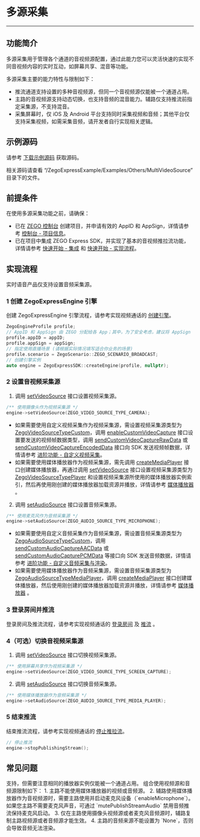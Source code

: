 # 多源采集

- - -
## 功能简介

多源采集用于管理各个通道的音视频源配置，通过此能力您可以灵活快速的实现不同音视频内容的实时互动，如屏幕共享、混音等功能。

多源采集主要的能力特性与限制如下：
- 推流通道支持设置的多种音视频源，但同一个音视频源仅能被一个通道占用。
- 主路的音视频源支持动态切换，也支持音频的混音能力。辅路仅支持推流前指定采集源，不支持混音。
- 采集屏幕时，仅 iOS 及 Android 平台支持同时采集视频和音频；其他平台仅支持采集视频，如需采集音频，请开发者自行实现相关逻辑。

## 示例源码

请参考 [下载示例源码](https://doc-zh.zego.im/article/21140) 获取源码。

相关源码请查看 “/ZegoExpressExample/Examples/Others/MultiVideoSource” 目录下的文件。

## 前提条件

在使用多源采集功能之前，请确保：

- 已在 [ZEGO 控制台](https://console.zego.im) 创建项目，并申请有效的 AppID 和 AppSign，详情请参考 [控制台 - 项目信息](/console/project-info)。
- 已在项目中集成 ZEGO Express SDK，并实现了基本的音视频推拉流功能，详情请参考 [快速开始 - 集成](https://doc-zh.zego.im/article/21141) 和 [快速开始 - 实现流程](https://doc-zh.zego.im/article/21031)。


## 实现流程

<Warning title="注意">

实时语音产品仅支持设置音频采集源。

</Warning>



### 1 创建 ZegoExpressEngine 引擎

创建 ZegoExpressEngine 引擎流程，请参考实现视频通话的 [创建引擎](https://doc-zh.zego.im/article/21031#CreateEngine)。

```cpp
ZegoEngineProfile profile;
// AppID 和 AppSign 由 ZEGO 分配给各 App；其中，为了安全考虑，建议将 AppSign 存储在 App 的业务后台，需要使用时从后台获取
profile.appID = appID;
profile.appSign = appSign;
// 指定使用直播场景 (请根据实际情况填写适合你业务的场景)
profile.scenario = ZegoScenario::ZEGO_SCENARIO_BROADCAST;
// 创建引擎实例
auto engine = ZegoExpressSDK::createEngine(profile, nullptr);
```

### 2 设置音视频采集源

1. 调用 [setVideoSource](https://doc-zh.zego.im/article/api?doc=Express_Video_SDK_API~cpp_linux~class~IZegoExpressEngine#set-video-source) 接口设置视频采集源。

```cpp
/** 使用摄像头作为视频采集源 */
engine->setVideoSource(ZEGO_VIDEO_SOURCE_TYPE_CAMERA);
```

<Note title="说明">

- 如果需要使用自定义视频采集作为视频采集源，需设置视频采集源类型为 [ZegoVideoSourceTypeCustom](https://doc-zh.zego.im/article/api?doc=Express_Video_SDK_API~cpp_linux~enum~ZegoVideoSourceType#zego-video-source-type-custom)，调用 [enableCustomVideoCapture](https://doc-zh.zego.im/article/api?doc=Express_Video_SDK_API~cpp_linux~class~IZegoExpressEngine#enable-custom-video-capture) 接口设置要发送的视频帧数据类型，调用 [sendCustomVideoCaptureRawData](https://doc-zh.zego.im/article/api?doc=Express_Video_SDK_API~cpp_linux~class~IZegoExpressEngine#send-custom-video-capture-raw-data) 或 [sendCustomVideoCaptureEncodedData](https://doc-zh.zego.im/article/api?doc=Express_Video_SDK_API~cpp_linux~class~IZegoExpressEngine#send-custom-video-capture-encoded-data) 接口向 SDK 发送视频帧数据，详情请参考 [进阶功能 - 自定义视频采集](https://doc-zh.zego.im/article/6874)。
- 如果需要使用媒体播放器作为视频采集源，需先调用 [createMediaPlayer](https://doc-zh.zego.im/article/api?doc=Express_Video_SDK_API~cpp_linux~class~IZegoExpressEngine#create-media-player) 接口创建媒体播放器，再通过调用 [setVideoSource](https://doc-zh.zego.im/article/api?doc=Express_Video_SDK_API~cpp_linux~class~IZegoExpressEngine#set-video-source) 接口设置视频采集源类型为 [ZegoVideoSourceTypePlayer](https://doc-zh.zego.im/article/api?doc=Express_Video_SDK_API~cpp_linux~enum~ZegoVideoSourceType#zego-video-source-type-player) 和设置视频采集源所使用的媒体播放器实例索引，然后再使用刚创建的媒体播放器加载资源并播放，详情请参考 [媒体播放器](https://doc-zh.zego.im/article/21166) 。

</Note>



2. 调用 [setAudioSource](https://doc-zh.zego.im/article/api?doc=Express_Video_SDK_API~cpp_linux~class~IZegoExpressEngine#set-audio-source) 接口设置音频采集源。

```cpp
/** 使用麦克风作为音频采集源 */
engine->setAudioSource(ZEGO_AUDIO_SOURCE_TYPE_MICROPHONE);
```

<Note title="说明">


- 如果需要使用自定义音频采集作为音频采集源，需设置音频采集源类型为 [ZegoAudioSourceTypeCustom](https://doc-zh.zego.im/article/api?doc=Express_Video_SDK_API~cpp_linux~enum~ZegoAudioSourceType#zego-audio-source-type-custom)，调用 [sendCustomAudioCaptureAACData](https://doc-zh.zego.im/article/api?doc=Express_Video_SDK_API~cpp_linux~class~IZegoExpressEngine#send-custom-audio-capture-aac-data) 或 [sendCustomAudioCapturePCMData](https://doc-zh.zego.im/article/api?doc=Express_Video_SDK_API~cpp_linux~class~IZegoExpressEngine#send-custom-audio-capture-pcm-data) 等接口向 SDK 发送音频数据，详情请参考 [进阶功能 - 自定义音频采集与渲染](https://doc-zh.zego.im/article/21157)。
- 如果需要使用媒体播放器作为音频采集源，需设置音频采集源类型为 [ZegoAudioSourceTypeMediaPlayer](https://doc-zh.zego.im/article/api?doc=Express_Video_SDK_API~cpp_linux~enum~ZegoAudioSourceType#zego-audio-source-type-media-player)，调用 [createMediaPlayer](https://doc-zh.zego.im/article/api?doc=Express_Video_SDK_API~cpp_linux~class~IZegoExpressEngine#create-media-player) 接口创建媒体播放器，然后使用刚创建的媒体播放器加载资源并播放，详情请参考 [媒体播放器](https://doc-zh.zego.im/article/21166) 。


</Note>



### 3 登录房间并推流

登录房间及推流流程，请参考实现视频通话的 [登录房间](https://doc-zh.zego.im/article/21031#loginRoom) 及 [推流](https://doc-zh.zego.im/article/21031#publishingStream) 。

### 4（可选）切换音视频采集源

1. 调用 [setVideoSource](https://doc-zh.zego.im/article/api?doc=Express_Video_SDK_API~cpp_linux~class~IZegoExpressEngine#set-video-source) 接口切换视频采集源。

```cpp
/** 使用屏幕共享作为视频采集源 */
engine->setVideoSource(ZEGO_VIDEO_SOURCE_TYPE_SCREEN_CAPTURE);
```

2. 调用 [setAudioSource](https://doc-zh.zego.im/article/api?doc=Express_Video_SDK_API~cpp_linux~class~IZegoExpressEngine#set-audio-source) 接口切换音频采集源。

```cpp
/** 使用媒体播放器作为音频采集源 */
engine->setAudioSource(ZEGO_AUDIO_SOURCE_TYPE_MEDIA_PLAYER);
```

### 5 结束推流

结束推流流程，请参考实现视频通话的 [停止推拉流](https://doc-zh.zego.im/article/21031#stopPublishingStream)。

```cpp
// 停止推流
engine->stopPublishingStream();
```


## 常见问题


<Accordion title="是否支持设置多个媒体播放器?" defaultOpen="false">
支持，但需要注意相同的播放器实例仅能被一个通道占用。
</Accordion>

<Accordion title="组合使用视频源和音频源时有哪些限制？" defaultOpen="false">
组合使用视频源和音频源限制如下：
1. 主路不能使用媒体播放器的视频或音频源。
2. 辅路使用媒体播放器作为音视频源时，需要主路使用并启动麦克风设备（`enableMicrophone`）。
如果您主路不需要麦克风声音，可通过 `mutePublishStreamAudio` 禁用音频推流保持麦克风启动。
3. 仅在主路使用摄像头视频源或者麦克风音频源时，辅路复制主路视频源或者音频源才能生效。
4. 主路的音频来源不能设置为 `None`，否则会导致音频无法渲染。
</Accordion>
<Content />

